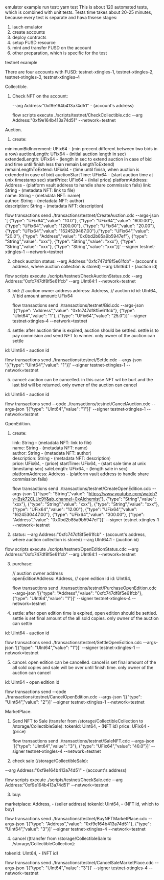 emulator example
run test: yarn test
This is about 120 automated tests, which is combined with unit tests.
Tests time takes about 20-25 minutes, because every test is separate and hava thsese stages:
 1. lauch emulator
 2. create accounts
 3. deploy contracts
 4. setup FUSD resource
 5. mint and transfer FUSD on the account
 6. other preparation, which is specific for the test

testnet example

There are four accounts with FUSD: testnet-xtingles-1, testnet-xtingles-2, testnet-xtingles-3, testnet-xtingles-4

Collectible.

1. Check NFT on the account: 
    
    --arg Address:"0xf9e164b413a74d51" - (account's address)

    flow scripts execute ./scripts/testnet/CheckCollectible.cdc --arg Address:"0xf9e164b413a74d51" --network=testnet

Auction.

1. create: 

  minimumBidIncrement: UFix64 - (min precent different between two bids in a row) 
  auctionLength: UFix64 - (initial auction length in sec)
  extendedLength: UFix64 - (length in sec to extend auction in case of bid and time until finish less than remain LengthToExtend)
  remainLengthToExtend: UFix64 - (time until finish, when auction is extended in case of bid)
  auctionStartTime: UFix64 - (start auction time at unix timestamp sec)
  startPrice: UFix64 - (iniial price) 
  platformAddress: Address - (platform vault address to handle share commission fails)
  link: String  - (metadata NFT: link to file)         
  name: String - (metadata NFT: name)   
  author: String - (metadata NFT: author)   
  description: String - (metadata NFT: description)   

  flow transactions send ./transactions/testnet/CreateAuction.cdc --args-json '[ {"type": "UFix64","value": "10.0"}, {"type": "UFix64","value": "600.00"}, {"type": "UFix64","value": "1200.00"}, {"type": "UFix64","value": "20.00"}, {"type": "UFix64","value": "1624529487.00"},{"type": "UFix64","value": "20.0"}, {"type": "Address","value": "0x0bd2b85a9b5947ef"}, {"type": "String","value": "xxx"}, {"type": "String","value": "xxx"}, {"type": "String","value": "xxx"}, {"type": "String","value": "xxx"}]' --signer testnet-xtingles-1 --network=testnet

2. check auction status: 
  --arg Address:"0xfc747df8f5e61fcb" - (account's address, where auction collection is stored)
  --arg UInt64:1 - (auction id)

  flow scripts execute ./scripts/testnet/CheckAuctionStatus.cdc --arg Address:"0xfc747df8f5e61fcb" --arg UInt64:1 --network=testnet

3. bid:
    // auction owner address
    address: Address,
    // auction id
    id: UInt64,    
    // bid amount
    amount: UFix64

   flow transactions send ./transactions/testnet/Bid.cdc --args-json '[{"type": "Address","value": "0xfc747df8f5e61fcb"},
       {"type": "UInt64","value": "1"}, {"type": "UFix64","value": "25.0"}]' --signer testnet-xtingles-4 --network=testnet


4. settle: 
  after auction time is expired, auction should be settled. settle is to pay commision and send NFT to winner.
  only owner of the auction can settle

  id: UInt64 - auction id

  flow transactions send ./transactions/testnet/Settle.cdc --args-json '[{"type": "UInt64","value": "1"}]' --signer testnet-xtingles-1 --network=testnet

5. cancel: 
 auction can be cancelled. in this case NFT wil be burt and the last bid will be returned. only owner of the auction can cancel

 id: UInt64 - auction id

flow transactions send --code ./transactions/testnet/CancelAuction.cdc --args-json '[{"type": "UInt64","value": "1"}]' --signer testnet-xtingles-1 --network=testnet


OpenEdition.

1. create:

    link: String  - (metadata NFT: link to file)         
    name: String - (metadata NFT: name)   
    author: String - (metadata NFT: author)   
    description: String - (metadata NFT: description)   
    price: UFix64,       - (price)
    startTime: UFix64,  - (start sale time at unix timestamp sec)
    saleLength: UFix64, - (length sale in sec)
    platformAddress: Address - (platform vault address to handle share commission fails)

   flow transactions send ./transactions/testnet/CreateOpenEdition.cdc --args-json '[{"type": "String","value": "https://www.youtube.com/watch?v=Bsk72CLUc9Y&ab_channel=0xAlchemist"}, {"type": "String","value": "xxx"}, {"type": "String","value": "xxx"}, {"type": "String","value": "xxx"}, {"type": "UFix64","value": "12.00"}, {"type": "UFix64","value": "1624530447.00"}, {"type": "UFix64","value": "300.00"}, {"type": "Address","value": "0x0bd2b85a9b5947ef"}]' --signer testnet-xtingles-1 --network=testnet

2. status: 
  --arg Address:"0xfc747df8f5e61fcb" - (account's address, where auction collection is stored)
  --arg UInt64:1 - (auction id)

  flow scripts execute ./scripts/testnet/OpenEditionStatus.cdc --arg Address:"0xfc747df8f5e61fcb" --arg UInt64:1 --network=testnet

3. purchase: 

    // auction owner address   
    openEditionAddress: Address,
    // open edition id
    id: UInt64,    
 
   flow transactions send ./transactions/testnet/PurchaseOpenEdition.cdc --args-json '[{"type": "Address","value": "0xfc747df8f5e61fcb"}, {"type": "UInt64","value": "1"}]' --signer testnet-xtingles-4 --network=testnet

4. settle: 
  after open edition time is expired, open edition should be settled. settle is set final amount of the all sold copies.
  only owner of the auction can settle

  id: UInt64 - auction id

  flow transactions send ./transactions/testnet/SettleOpenEdition.cdc --args-json '[{"type": "UInt64","value": "1"}]' --signer testnet-xtingles-1 --network=testnet

5. cancel: 
 open edition can be cancelled.  cancel is set final amount of the all sold copies and sale will be over until finish time. only owner of the auction can cancel

 id: UInt64 - open edition id

flow transactions send --code ./transactions/testnet/CancelOpenEdition.cdc --args-json '[{"type": "UInt64","value": "2"}]' --signer testnet-xtingles-1 --network=testnet

MarketPlace.

1. Send NFT to Sale (transfer from /storage/CollectibleCollection to /storage/CollectibleSale):
   tokenId: UInt64, - (NFT id)
   price: UFix64 - (price) 

   flow transactions send ./transactions/testnet/SaleNFT.cdc --args-json '[{"type": "UInt64","value": "3"}, {"type": "UFix64","value": "40.0"}]' --signer testnet-xtingles-4 --network=testnet

2. check sale (/storage/CollectibleSale): 
   
  --arg Address:"0xf9e164b413a74d51" - (account's address)

  flow scripts execute ./scripts/testnet/CheckSale.cdc --arg Address:"0xf9e164b413a74d51" --network=testnet

3. buy:

  marketplace: Address, - (seller address)
  tokenId: UInt64, - (NFT id, which to buy)

 flow transactions send ./transactions/testnet/BuyNFTMarketPlace.cdc --args-json '[{"type": "Address","value": "0xf9e164b413a74d51"}, {"type": "UInt64","value": "3"}]' --signer testnet-xtingles-4 --network=testnet

4. cancel ((transfer from /storage/CollectibleSale to /storage/CollectibleCollection):

 tokenId: UInt64, - (NFT id)

 flow transactions send ./transactions/testnet/CancelSaleMarketPlace.cdc --args-json '[{"type": "UInt64","value": "3"}]' --signer testnet-xtingles-4 --network=testnet
